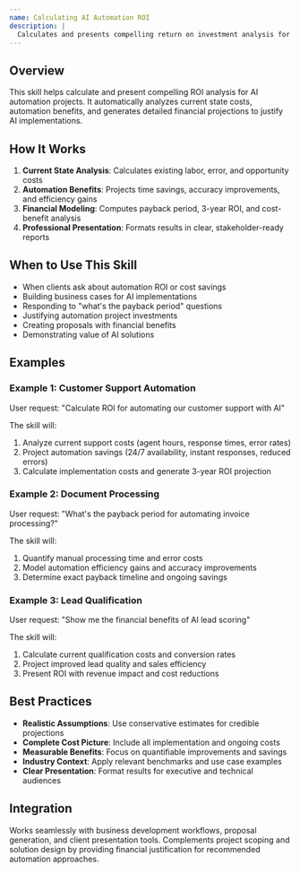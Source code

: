 ```yaml
---
name: Calculating AI Automation ROI
description: |
  Calculates and presents compelling return on investment analysis for AI automation projects. Automatically activates when users mention "ROI", "return on investment", "cost savings", "payback period", "automation value", "project justification", or need to demonstrate financial benefits of AI implementations. Provides comprehensive cost-benefit analysis, payback calculations, and multi-year projections for various automation scenarios.
---
```


## Overview
This skill helps calculate and present compelling ROI analysis for AI automation projects. It automatically analyzes current state costs, automation benefits, and generates detailed financial projections to justify AI implementations.

## How It Works
1. **Current State Analysis**: Calculates existing labor, error, and opportunity costs
2. **Automation Benefits**: Projects time savings, accuracy improvements, and efficiency gains
3. **Financial Modeling**: Computes payback period, 3-year ROI, and cost-benefit analysis
4. **Professional Presentation**: Formats results in clear, stakeholder-ready reports

## When to Use This Skill
- When clients ask about automation ROI or cost savings
- Building business cases for AI implementations
- Responding to "what's the payback period" questions
- Justifying automation project investments
- Creating proposals with financial benefits
- Demonstrating value of AI solutions

## Examples

### Example 1: Customer Support Automation
User request: "Calculate ROI for automating our customer support with AI"

The skill will:
1. Analyze current support costs (agent hours, response times, error rates)
2. Project automation savings (24/7 availability, instant responses, reduced errors)
3. Calculate implementation costs and generate 3-year ROI projection

### Example 2: Document Processing
User request: "What's the payback period for automating invoice processing?"

The skill will:
1. Quantify manual processing time and error costs
2. Model automation efficiency gains and accuracy improvements
3. Determine exact payback timeline and ongoing savings

### Example 3: Lead Qualification
User request: "Show me the financial benefits of AI lead scoring"

The skill will:
1. Calculate current qualification costs and conversion rates
2. Project improved lead quality and sales efficiency
3. Present ROI with revenue impact and cost reductions

## Best Practices
- **Realistic Assumptions**: Use conservative estimates for credible projections
- **Complete Cost Picture**: Include all implementation and ongoing costs
- **Measurable Benefits**: Focus on quantifiable improvements and savings
- **Industry Context**: Apply relevant benchmarks and use case examples
- **Clear Presentation**: Format results for executive and technical audiences

## Integration
Works seamlessly with business development workflows, proposal generation, and client presentation tools. Complements project scoping and solution design by providing financial justification for recommended automation approaches.